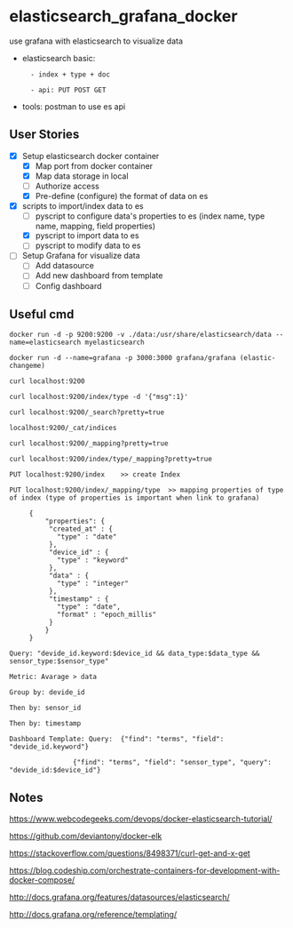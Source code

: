 # elasticsearch_grafana_docker
use grafana with elasticsearch to visualize data

* elasticsearch basic:	

		- index + type + doc

		- api: PUT POST GET
			
* tools: postman to use es api

## User Stories

* [x] Setup elasticsearch docker container
	* [x] Map port from docker container
	* [x] Map data storage in local
	* [ ] Authorize access
	* [x] Pre-define (configure) the format of data on es
	
* [x] scripts to import/index data to es
	* [ ] pyscript to configure data's properties to es (index name, type name, mapping, field properties)
	* [x] pyscript to import data to es
	* [ ] pyscript to modify data to es

* [ ] Setup Grafana for visualize data
	* [ ] Add datasource
	* [ ] Add new dashboard from template
	* [ ] Config dashboard

## Useful cmd
	
	docker run -d -p 9200:9200 -v ./data:/usr/share/elasticsearch/data --name=elasticsearch myelasticsearch
	
	docker run -d --name=grafana -p 3000:3000 grafana/grafana (elastic-changeme)
	
	curl localhost:9200
	
	curl localhost:9200/index/type -d '{"msg":1}'
	
	curl localhost:9200/_search?pretty=true
	
	localhost:9200/_cat/indices

	curl localhost:9200/_mapping?pretty=true
	
	curl localhost:9200/index/type/_mapping?pretty=true
	
	PUT localhost:9200/index	>> create Index
	
	PUT localhost:9200/index/_mapping/type	>> mapping properties of type of index (type of properties is important when link to grafana)

		 {
		     "properties": {
			  "created_at" : {
			    "type" : "date"
			  },
			  "device_id" : {
			    "type" : "keyword"
			  },
			  "data" : {
			    "type" : "integer"
			  },
			  "timestamp" : {
			    "type" : "date",
			    "format" : "epoch_millis"
			  }
		     }
		 } 
	
	Query: "devide_id.keyword:$device_id && data_type:$data_type && sensor_type:$sensor_type"
	
	Metric: Avarage > data
	
	Group by: devide_id
	
	Then by: sensor_id
	
	Then by: timestamp
	
	Dashboard Template: Query: 	{"find": "terms", "field": "devide_id.keyword"}
	
					{"find": "terms", "field": "sensor_type", "query": "devide_id:$device_id"}

## Notes
https://www.webcodegeeks.com/devops/docker-elasticsearch-tutorial/

https://github.com/deviantony/docker-elk

https://stackoverflow.com/questions/8498371/curl-get-and-x-get

https://blog.codeship.com/orchestrate-containers-for-development-with-docker-compose/

http://docs.grafana.org/features/datasources/elasticsearch/

http://docs.grafana.org/reference/templating/
